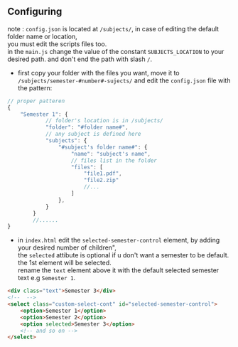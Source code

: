 ## Configuring 

note : `config.json` is located at `/subjects/`, in case of editing the default folder name or location,</br> you must edit the scripts files too.</br> in the `main.js` change the value of the constant `SUBJECTS_LOCATION` to your desired path. and don't end the path with slash `/`.

- first copy your folder with the files you want, move it to `/subjects/semester-#number#-sujects/` and edit the `config.json` file with the pattern:

```javascript
// proper patteren
{
	"Semester 1": {
			// folder's location is in /subjects/
	        "folder": "#folder name#",
	        // any subject is defined here
	        "subjects": {
	            "#subject's folder name#": {
	                "name": "subject's name",
	                // files list in the folder
	                "files": [
	                    "file1.pdf",
	                    "file2.zip"
	                    //...
	                ]
	            },
	        }
	    }
	    //......
}
```

- in `index.html` edit the `selected-semester-control` element, by adding your desired number of children",</br>
the `selected` attibute is optional if u don't want a semester to be default. the 1st element will be selected.</br>
rename the `text` element above it with the default selected semester text e.g `Semester 1`.

```html
<div class="text">Semester 3</div>
<!--  -->
<select class="custom-select-cont" id="selected-semester-control">
	<option>Semester 1</option>
	<option>Semester 2</option>
	<option selected>Semester 3</option>
	<!-- and so on -->
</select>
``` 